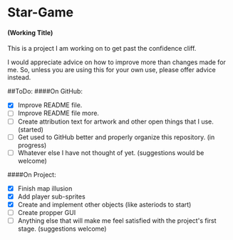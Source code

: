 # Star-Game
#### (Working Title)
This is a project I am working on to get past the confidence cliff.

I would appreciate advice on how to improve more than changes made for me. 
So, unless you are using this for your own use, please offer advice instead.

##ToDo:
####On GitHub:
- [x] Improve README file.
- [ ] Improve README file more.
- [ ] Create attribution text for artwork and other open things that I use. (started)
- [ ] Get used to GitHub better and properly organize this repository. (in progress)
- [ ] Whatever else I have not thought of yet. (suggestions would be welcome)

####On Project:
- [x] Finish map illusion
- [x] Add player sub-sprites
- [x] Create and implement other objects (like asteriods to start)
- [ ] Create propper GUI
- [ ] Anything else that will make me feel satisfied with the project's first stage. (suggestions welcome)
